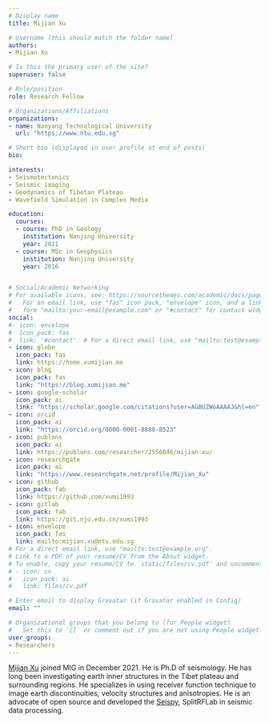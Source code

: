 ```yaml
---
# Display name
title: Mijian Xu

# Username (this should match the folder name)
authors:
- Mijian Xu

# Is this the primary user of the site?
superuser: false

# Role/position
role: Research Fellow

# Organizations/Affiliations
organizations:
- name: Nanyang Technological University
  url: "https://www.ntu.edu.sg"

# Short bio (displayed in user profile at end of posts)
bio:

interests:
- Seismotectonics
- Seismic imaging
- Geodynamics of Tibetan Plateau
- Wavefield Simulation in Complex Media

education:
  courses:
  - course: PhD in Geology
    institution: Nanjing University
    year: 2021
  - course: MSc in Geophysics
    institution: Nanjing University
    year: 2016


# Social/Academic Networking
# For available icons, see: https://sourcethemes.com/academic/docs/page-builder/#icons
#   For an email link, use "fas" icon pack, "envelope" icon, and a link in the
#   form "mailto:your-email@example.com" or "#contact" for contact widget.
social:
#- icon: envelope
#  icon_pack: fas
#  link: '#contact'  # For a direct email link, use "mailto:test@example.org".
- icon: globe
  icon_pack: fas
  link: https://home.xumijian.me
- icon: blog
  icon_pack: fas
  link: "https://blog.xumijian.me"
- icon: google-scholar
  icon_pack: ai
  link: "https://scholar.google.com/citations?user=AGBUZWoAAAAJ&hl=en"
- icon: orcid
  icon_pack: ai
  link: "https://orcid.org/0000-0001-8888-8523"
- icon: publons
  icon_pack: ai
  link: https://publons.com/researcher/2556046/mijian-xu/
- icon: researchgate
  icon_pack: ai
  link: "https://www.researchgate.net/profile/Mijian_Xu"
- icon: github
  icon_pack: fab
  link: https://github.com/xumi1993
- icon: gitlab
  icon_pack: fab
  link: https://git.nju.edu.cn/xumi1993
- icon: envelope
  icon_pack: fas
  link: mailto:mijian.xu@ntu.edu.sg
# For a direct email link, use "mailto:test@example.org".
# Link to a PDF of your resume/CV from the About widget.
# To enable, copy your resume/CV to `static/files/cv.pdf` and uncomment the lines below.
# - icon: cv
#   icon_pack: ai
#   link: files/cv.pdf

# Enter email to display Gravatar (if Gravatar enabled in Config)
email: ""

# Organizational groups that you belong to (for People widget)
#   Set this to `[]` or comment out if you are not using People widget.
user_groups:
- Researchers
---
```


[Mijian Xu](https://home.xumijian.me/) joined MIG in December 2021. He is Ph.D of seismology. He has long been investigating earth inner structures in the Tibet plateau and surrounding regions. He specializes in using receiver function technique to image earth discontinuities, velocity structures and anisotropies. He is an advocate of open source and developed the [Seispy](https://seispy.xumijian.me/), SplitRFLab in seismic data processing.